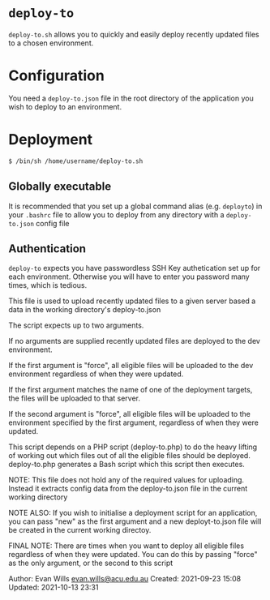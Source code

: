 # `deploy-to`

`deploy-to.sh` allows you to quickly and easily deploy recently 
updated files to a chosen environment.

# Configuration

You need a `deploy-to.json` file in the root directory of the 
application you wish to deploy to an environment.




# Deployment

```bash
$ /bin/sh /home/username/deploy-to.sh
```

## Globally executable
It is recommended that you set up a global command alias 
(e.g. `deployto`) in your `.bashrc` file to allow you to deploy 
from any directory with a `deploy-to.json` config file


## Authentication

`deploy-to` expects you have passwordless SSH Key authetication
set up for each environment. Otherwise you will have to enter you 
password many times, which is tedious.

This file is used to upload recently updated files to a given
server based a data in the working directory's deploy-to.json

The script expects up to two arguments.

If no arguments are supplied recently updated files are deployed
to the dev environment.

If the first argument is "force", all eligible files will be
uploaded to the dev environment regardless of when they were
updated.

If the first argument matches the name of one of the deployment
targets, the files will be uploaded to that server.

If the second argument is "force", all eligible files will be
uploaded to the environment specified by the first argument,
regardless of when they were updated.

This script depends on a PHP script (deploy-to.php) to do the
heavy lifting of working out which files out of all the eligible
files should be deployed. deploy-to.php generates a Bash script
which this script then executes.

NOTE: This file does not hold any of the required values for
      uploading. Instead it extracts config data from the
      deploy-to.json file in the current working directory

NOTE ALSO: If you wish to initialise a deployment script for an
      application, you can pass "new" as the first argument and
      a new deployt-to.json file will be created in the current
      working directoy.

FINAL NOTE: There are times when you want to deploy all eligible
      files regardless of when they were updated. You can do this
      by passing "force" as the only argument, or the second to
      this script

Author:  Evan Wills <evan.wills@acu.edu.au>
Created: 2021-09-23 15:08
Updated: 2021-10-13 23:31
